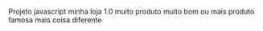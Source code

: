 Projeto javascript minha loja 1.0 muito produto muito bom ou mais produto famosa mais coisa diferente 
